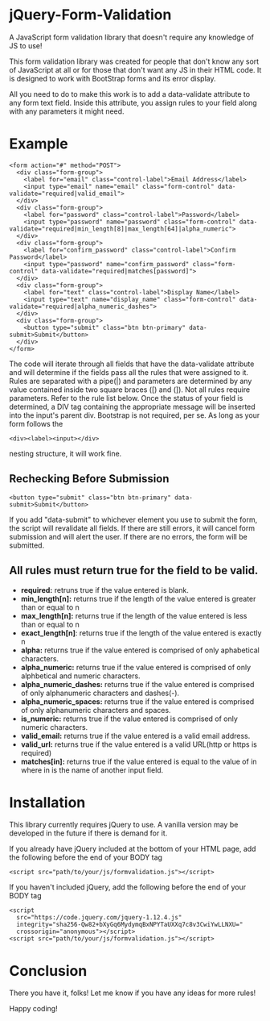 # jQuery-Form-Validation
A JavaScript form validation library that doesn't require any knowledge of JS to use!

<p>This form validation library was created for people that don't know any sort of JavaScript at all or for those that don't want any JS in their HTML code. It is designed to work with BootStrap forms and its error display.</p>
<p>All you need to do to make this work is to add a data-validate attribute to any form text field. Inside this attribute, you assign rules to your field along with any parameters it might need.</p>
<h1>Example</h1>

```
<form action="#" method="POST">
  <div class="form-group">
    <label for="email" class="control-label">Email Address</label>
    <input type="email" name="email" class="form-control" data-validate="required|valid_email">
  </div>
  <div class="form-group">
    <label for="password" class="control-label">Password</label>
    <input type="password" name="password" class="form-control" data-validate="required|min_length[8]|max_length[64]|alpha_numeric">
  </div>
  <div class="form-group">
    <label for="confirm_password" class="control-label">Confirm Password</label>
    <input type="password" name="confirm_password" class="form-control" data-validate="required|matches[password]">
  </div>
  <div class="form-group">
    <label for="text" class="control-label">Display Name</label>
    <input type="text" name="display_name" class="form-control" data-validate="required|alpha_numeric_dashes">
  </div>
  <div class="form-group">
    <button type="submit" class="btn btn-primary" data-submit>Submit</button>
  </div>
</form>
```
<p>The code will iterate through all fields that have the data-validate attribute and will determine if the fields pass all the rules that were assigned to it. Rules are separated with a pipe(|) and parameters are determined by any value contained inside two square braces ([) and (]). Not all rules require parameters. Refer to the rule list below. Once the status of your field is determined, a DIV tag containing the appropriate message will be inserted into the input's parent div.  Bootstrap is not required, per se. As long as your form follows the 

```
<div><label><input></div>
```

nesting structure, it will work fine.</p>

<h2>Rechecking Before Submission</h2>

```
<button type="submit" class="btn btn-primary" data-submit>Submit</button>
```
<p>If you add "data-submit" to whichever element you use to submit the form, the script will revalidate all fields. If there are still errors, it will cancel form submission and will alert the user. If there are no errors, the form will be submitted.</p>
<h2>All rules must return true for the field to be valid.</h2>
<ul>
<li><b>required:</b> retruns true if the value entered is blank.</li>
<li><b>min_length[n]:</b> returns true if the length of the value entered is greater than  or equal to n</li>
<li><b>max_length[n]:</b> returns true if the length of the value entered is less than or equal to n</li>
<li><b>exact_length[n]</b>: returns true if the length of the value entered is exactly n</li>
<li><b>alpha:</b> returns true if the value entered is comprised of only aphabetical characters.</li>
<li><b>alpha_numeric:</b> returns true if the value entered is comprised of only alphbetical and numeric characters.</li>
<li><b>alpha_numeric_dashes:</b> returns true if the value entered is comprised of only alphanumeric characters and dashes(-).</li>
<li><b>alpha_numeric_spaces:</b> returns true if the value entered is comprised of only alphanumeric characters and spaces.</li>
<li><b>is_numeric:</b> returns true if the value entered is comprised of only numeric characters.</li>
<li><b>valid_email:</b> returns true if the value entered is a valid email address.</li>
<li><b>valid_url:</b> returns true if the value entered is a valid URL(http or https is required)</li>
<li><b>matches[in]:</b> returns true if the value entered is equal to the value of in where in is the name of another input field.</li>
</ul>

<h1>Installation</h1>
<p>This library currently requires jQuery to use. A vanilla version may be developed in the future if there is demand for it.</p>
<p>If you already have jQuery included at the bottom of your HTML page, add the following before the end of your BODY tag</p>

```
<script src="path/to/your/js/formvalidation.js"></script>
```

<p>If you haven't included jQuery, add the following before the end of your BODY tag</p>

```
<script
  src="https://code.jquery.com/jquery-1.12.4.js"
  integrity="sha256-Qw82+bXyGq6MydymqBxNPYTaUXXq7c8v3CwiYwLLNXU="
  crossorigin="anonymous"></script>
<script src="path/to/your/js/formvalidation.js"></script>
```

<h1>Conclusion</h1>
<p>There you have it, folks! Let me know if you have any ideas for more rules!</p>
<p>Happy coding!</p>
